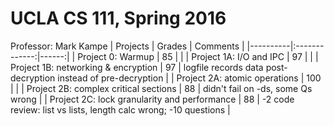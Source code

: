# UCLA CS 111, Spring 2016
Professor: Mark Kampe
| Projects   |      Grades      |  Comments |
|----------|:-------------:|------:|
| Project 0: Warmup |  85 |  |
| Project 1A: I/O and IPC |    97   |    |
| Project 1B: networking & encryption | 97 |    logfile records data post-decryption instead of pre-decryption |
| Project 2A: atomic operations | 100 |     |
| Project 2B: complex critical sections | 88 |    didn't fail on -ds, some Qs wrong |
| Project 2C: lock granularity and performance | 88 |    -2 code review: list vs lists, length calc wrong; -10 questions |
